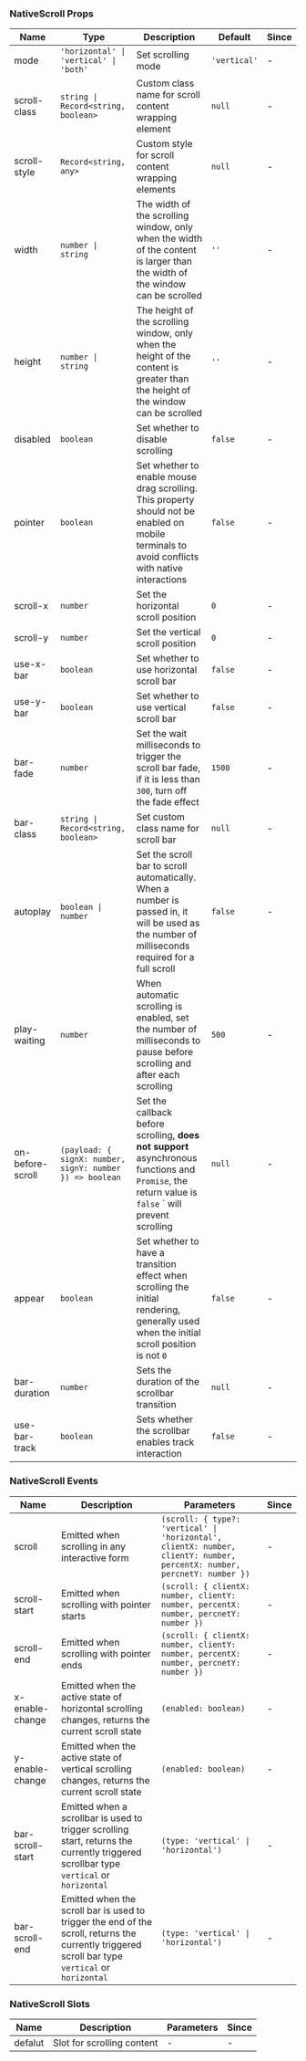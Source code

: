 ### NativeScroll Props

| Name          | Type              | Description                                                                       | Default     | Since |
| ------------- | ----------------- | -------------------------------------------------------------------------- | ---------- | --- |
| mode | `'horizontal' \| 'vertical' \| 'both'` | Set scrolling mode | `'vertical'` | - |
| scroll-class | `string \| Record<string, boolean>` | Custom class name for scroll content wrapping element | `null` | - |
| scroll-style | `Record<string, any>` | Custom style for scroll content wrapping elements | `null` | - |
| width | `number \| string` | The width of the scrolling window, only when the width of the content is larger than the width of the window can be scrolled | `''` | - |
| height | `number \| string` | The height of the scrolling window, only when the height of the content is greater than the height of the window can be scrolled | `''` | - |
| disabled | `boolean` | Set whether to disable scrolling | `false` | - |
| pointer | `boolean` | Set whether to enable mouse drag scrolling. This property should not be enabled on mobile terminals to avoid conflicts with native interactions | `false` | - |
| scroll-x | `number` | Set the horizontal scroll position | `0` | - |
| scroll-y | `number` | Set the vertical scroll position | `0` | - |
| use-x-bar | `boolean` | Set whether to use horizontal scroll bar | `false` | - |
| use-y-bar | `boolean` | Set whether to use vertical scroll bar | `false` | - |
| bar-fade | `number` | Set the wait milliseconds to trigger the scroll bar fade, if it is less than `300`, turn off the fade effect | `1500` | - |
| bar-class | `string \| Record<string, boolean>` | Set custom class name for scroll bar | `null` | - |
| autoplay | `boolean \| number` | Set the scroll bar to scroll automatically. When a number is passed in, it will be used as the number of milliseconds required for a full scroll | `false` | - |
| play-waiting | `number` | When automatic scrolling is enabled, set the number of milliseconds to pause before scrolling and after each scrolling | `500` | - |
| on-before-scroll | `(payload: { signX: number, signY: number }) => boolean` | Set the callback before scrolling, **does not support** asynchronous functions and `Promise`, the return value is `false` ` will prevent scrolling | `null` | - |
| appear | `boolean` | Set whether to have a transition effect when scrolling the initial rendering, generally used when the initial scroll position is not `0` | `false` | - |
| bar-duration | `number` | Sets the duration of the scrollbar transition | `null` | - |
| use-bar-track | `boolean` | Sets whether the scrollbar enables track interaction | `false` | - |

### NativeScroll Events

| Name                | Description                                                                                             | Parameters         | Since |
| ------------------- | ------------------------------------------------------------------------------------------------ | ------------ | --- |
| scroll | Emitted when scrolling in any interactive form | `(scroll: { type?: 'vertical' \| 'horizontal', clientX: number, clientY: number, percentX: number, percnetY: number })` | - |
| scroll-start | Emitted when scrolling with pointer starts | `(scroll: { clientX: number, clientY: number, percentX: number, percnetY: number })` | - |
| scroll-end | Emitted when scrolling with pointer ends | `(scroll: { clientX: number, clientY: number, percentX: number, percnetY: number })` | - |
| x-enable-change | Emitted when the active state of horizontal scrolling changes, returns the current scroll state | `(enabled: boolean)` | - |
| y-enable-change | Emitted when the active state of vertical scrolling changes, returns the current scroll state | `(enabled: boolean)` | - |
| bar-scroll-start | Emitted when a scrollbar is used to trigger scrolling start, returns the currently triggered scrollbar type `vertical` or `horizontal` | `(type: 'vertical' \| 'horizontal')` | - |
| bar-scroll-end | Emitted when the scroll bar is used to trigger the end of the scroll, returns the currently triggered scroll bar type `vertical` or `horizontal` | `(type: 'vertical' \| 'horizontal')` | - |

### NativeScroll Slots

| Name    | Description           | Parameters  | Since |
| ------- | -------------- | --- | --- |
| defalut | Slot for scrolling content | - | - |
